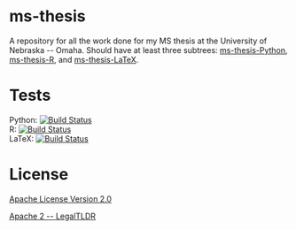 # ms-thesis
A repository for all the work done for my MS thesis at the University of Nebraska -- Omaha. Should have at least three subtrees: [ms-thesis-Python](https://github.com/RHagenson/ms-thesis-Python), [ms-thesis-R](https://github.com/RHagenson/ms-thesis-R), and [ms-thesis-LaTeX](https://github.com/RHagenson/ms-thesis-LaTeX).

# Tests
Python: [![Build Status](https://travis-ci.org/RHagenson/ms-thesis-Python.svg?branch=master)](https://travis-ci.org/RHagenson/ms-thesis-Python)  
R: [![Build Status](https://travis-ci.org/RHagenson/ms-thesis-R.svg?branch=master)](https://travis-ci.org/RHagenson/ms-thesis-R)  
LaTeX: [![Build Status](https://travis-ci.org/RHagenson/ms-thesis-LaTeX.svg?branch=master)](https://travis-ci.org/RHagenson/ms-thesis-LaTeX)

# License
[Apache License Version 2.0](./LICENSE)

[Apache 2 -- LegalTLDR](https://tldrlegal.com/license/apache-license-2.0-(apache-2.0)#summary)
